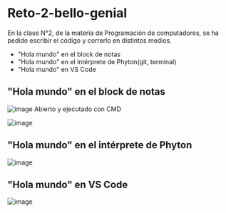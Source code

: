 # Reto-2-bello-genial

En la clase N°2, de la materia de Programación de computadores, se ha pedido escribir el código y correrlo en distintos medios. 
- "Hola mundo" en el block de notas 
- "Hola mundo" en el intérprete de Phyton(git, terminal)
- "Hola mundo" en VS Code

## "Hola mundo" en el block de notas 
![image](capturadepantalla.jpg)
Abierto y ejecutado con CMD


![image](f2735979-a1ee-4d09-961f-463519dc860b.jpg)

## "Hola mundo" en el intérprete de Phyton 
![image](c3a2aa03-2976-4b0d-8c71-c5981eea6e25.jpg)

## "Hola mundo" en VS Code
![image](d6553a89-cb59-428a-9e42-34182c29d135.jpg)
